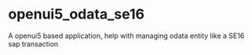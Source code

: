 # openui5_odata_se16
A openui5 based application, help with managing odata entity like a SE16 sap transaction
